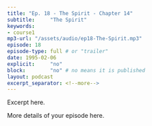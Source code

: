 ```yaml
---
title: "Ep. 18 - The Spirit - Chapter 14"
subtitle:     "The Spirit"
keywords:
- course1
mp3-url: "/assets/audio/ep18-The-Spirit.mp3"
episode: 18
episode-type: full # or "trailer"
date: 1995-02-06
explicit:     "no"
block:        "no" # no means it is published
layout: podcast
excerpt_separator: <!--more-->
---
```

Excerpt here.
<!--more-->

More details of your episode here.
